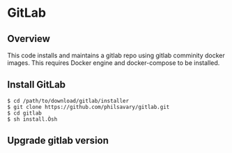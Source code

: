 # GitLab

## Overview

This code installs and maintains a gitlab repo using gitlab comminity docker images. This requires Docker engine and docker-compose to be installed.

## Install GitLab


```shell
$ cd /path/to/download/gitlab/installer
$ git clone https://github.com/philsavary/gitlab.git
$ cd gitlab
$ sh install.Òsh
```


## Upgrade gitlab version
